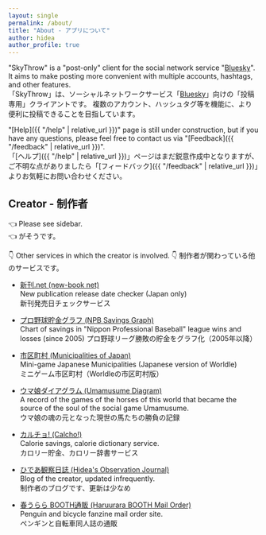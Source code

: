 ```yaml
---
layout: single
permalink: /about/
title: "About - アプリについて"
author: hidea
author_profile: true
---
```




"SkyThrow" is a "post-only" client for the social network service "[Bluesky](https://bsky.app/)".
It aims to make posting more convenient with multiple accounts, hashtags, and other features.<br />
「SkyThrow」は、ソーシャルネットワークサービス「[Bluesky](https://bsky.app/)」向けの「投稿専用」クライアントです。
複数のアカウント、ハッシュタグ等を機能に、より便利に投稿できることを目指しています。

"[Help]({{ "/help" | relative_url }})" page is still under construction, but if you have any questions, please feel free to contact us via "[Feedback]({{ "/feedback" | relative_url }})".<br />
「[ヘルプ]({{ "/help" | relative_url }})」ページはまだ鋭意作成中となりますが、ご不明な点がありましたら「[フィードバック]({{ "/feedback" | relative_url }})」よりお気軽にお問い合わせください。

## Creator - 制作者

👈 Please see sidebar.  
👈 がそうです。

👇 Other services in which the creator is involved.
👇 制作者が関わっている他のサービスです。

* [新刊.net (new-book net)](https://sinkan.net/)  
New publication release date checker (Japan only)  
新刊発売日チェックサービス

* [プロ野球貯金グラフ (NPB Savings Graph)](https://chok.in/)  
Chart of savings in "Nippon Professional Baseball" league wins and losses (since 2005)
プロ野球リーグ勝敗の貯金をグラフ化（2005年以降）

* [市区町村 (Municipalities of Japan)](https://shikuchoson.jp/)  
Mini-game Japanese Municipalities (Japanese version of Worldle)  
ミニゲーム市区町村（Worldleの市区町村版）

* [ウマ娘ダイアグラム (Umamusume Diagram)](https://umadiagram.com/)  
A record of the games of the horses of this world that became the source of the soul of the social game Umamusume.  
ウマ娘の魂の元となった現世の馬たちの勝負の記録

* [カルチョ! (Calcho!)](https://calcho.net)  
Calorie savings, calorie dictionary service.  
カロリー貯金、カロリー辞書サービス

* [ひであ観察日誌 (Hidea's Observation Journal)](https://hidea.hatenablog.com/)  
Blog of the creator, updated infrequently.  
制作者のブログです、更新は少なめ

* [春うらら BOOTH通販 (Haruurara BOOTH Mail Order)](https://hidea.booth.pm/)  
Penguin and bicycle fanzine mail order site.  
ペンギンと自転車同人誌の通販